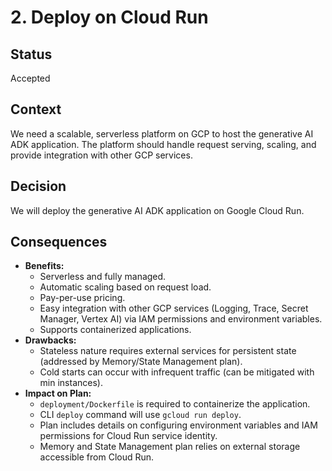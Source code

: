 # 2. Deploy on Cloud Run

## Status

Accepted

## Context

We need a scalable, serverless platform on GCP to host the generative AI ADK application. The platform should handle request serving, scaling, and provide integration with other GCP services.

## Decision

We will deploy the generative AI ADK application on Google Cloud Run.

## Consequences

*   **Benefits:**
    *   Serverless and fully managed.
    *   Automatic scaling based on request load.
    *   Pay-per-use pricing.
    *   Easy integration with other GCP services (Logging, Trace, Secret Manager, Vertex AI) via IAM permissions and environment variables.
    *   Supports containerized applications.
*   **Drawbacks:**
    *   Stateless nature requires external services for persistent state (addressed by Memory/State Management plan).
    *   Cold starts can occur with infrequent traffic (can be mitigated with min instances).
*   **Impact on Plan:**
    *   `deployment/Dockerfile` is required to containerize the application.
    *   CLI `deploy` command will use `gcloud run deploy`.
    *   Plan includes details on configuring environment variables and IAM permissions for Cloud Run service identity.
    *   Memory and State Management plan relies on external storage accessible from Cloud Run.
